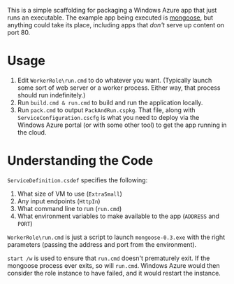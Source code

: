 This is a simple scaffolding for packaging a Windows Azure app that just runs an executable. The example app being executed is [mongoose](http://code.google.com/p/mongoose/), but anything could take its place, including apps that *don't* serve up content on port 80.

Usage
=====

1. Edit `WorkerRole\run.cmd` to do whatever you want. (Typically launch some sort of web server or a worker process. Either way, that process should run indefinitely.)
2. Run `build.cmd & run.cmd` to build and run the application locally.
3. Run `pack.cmd` to output `PackAndRun.cspkg`. That file, along with `ServiceConfiguration.cscfg` is what you need to deploy via the Windows Azure portal (or with some other tool) to get the app running in the cloud.

Understanding the Code
======================

`ServiceDefinition.csdef` specifies the following:

1. What size of VM to use (`ExtraSmall`)
2. Any input endpoints (`HttpIn`)
3. What command line to run (`run.cmd`)
4. What environment variables to make available to the app (`ADDRESS` and `PORT`)

`WorkerRole\run.cmd` is just a script to launch `mongoose-0.3.exe` with the right parameters (passing the address and port from the environment).

`start /w` is used to ensure that `run.cmd` doesn't prematurely exit. If the mongoose process ever exits, so will `run.cmd`. Windows Azure would then consider the role instance to have failed, and it would restart the instance.